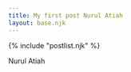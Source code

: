 ```yaml
---
title: My first post Nurul Atiah
layout: base.njk
---
```


{% include "postlist.njk" %}

Nurul Atiah